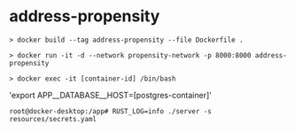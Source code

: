 # address-propensity

`> docker build --tag address-propensity --file Dockerfile .`

`> docker run -it -d --network propensity-network -p 8000:8000 address-propensity`

`> docker exec -it [container-id] /bin/bash`

'export APP__DATABASE__HOST=[postgres-container]'

`root@docker-desktop:/app# RUST_LOG=info ./server -s resources/secrets.yaml`

